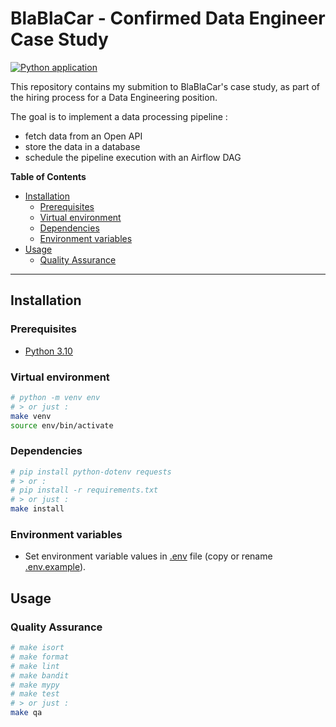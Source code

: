 # BlaBlaCar - Confirmed Data Engineer Case Study

[![Python application](https://github.com/fleuryc/blablacar_case-study_python/actions/workflows/python-app.yml/badge.svg)](https://github.com/fleuryc/blablacar_case-study_python/actions/workflows/python-app.yml)


This repository contains my submition to BlaBlaCar's case study, as part of the hiring process for a Data Engineering position.

The goal is to implement a data processing pipeline :

- fetch data from an Open API
- store the data in a database
- schedule the pipeline execution with an Airflow DAG

**Table of Contents**

- [Installation](#installation)
  - [Prerequisites](#prerequisites)
  - [Virtual environment](#virtual-environment)
  - [Dependencies](#dependencies)
  - [Environment variables](#environment-variables)
- [Usage](#usage)
  - [Quality Assurance](#quality-assurance)

---

## Installation

### Prerequisites

- [Python 3.10](https://www.python.org/downloads/)

### Virtual environment

```bash
# python -m venv env
# > or just :
make venv
source env/bin/activate
```

### Dependencies

```bash
# pip install python-dotenv requests
# > or :
# pip install -r requirements.txt
# > or just :
make install
```

### Environment variables

- Set environment variable values in [.env](.env) file (copy or rename [.env.example](.env.example)).

## Usage

### Quality Assurance

```bash
# make isort
# make format
# make lint
# make bandit
# make mypy
# make test
# > or just :
make qa
```
